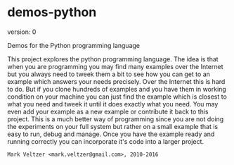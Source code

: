 demos-python
============

version: 0

Demos for the Python programming language

This project explores the python programming language.
The idea is that when you are programming you may find many examples
over the Internet but you always need to tweek them a bit to see
how you can get to an example which answers your needs precisely.
Over the Internet this is hard to do. But if you clone hundreds
of examples and you have them in working condition on your machine
you can just find the example which is closest to what you need
and tweek it until it does exactly what you need. You may even
add your example as a new example or contribute it back to this project.
This is a much better way of programming since you are not doing
the experiments on your full system but rather on a small example
that is easy to run, debug and manage. Once you have the example ready and
running correctly you can incorporate it's code into a larger project.

	Mark Veltzer <mark.veltzer@gmail.com>, 2010-2016
